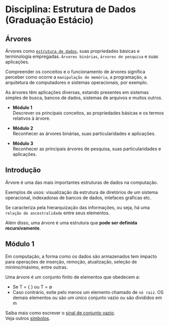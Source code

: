 # Disciplina: Estrutura de Dados (Graduação Estácio)
## Árvores

Árvores como [`estrutura de dados`](https://github.com/gbbenicio/blog/blob/main/ti/estrutura-de-dados/definicao-estruturas-de-dados.md), suas propriedades básicas e terminologia empregadas. `Árvores binárias`, `árvores de pesquisa` e suas aplicações.

Compreender os conceitos e o funcionamento de árvores significa perceber como ocorre a `manipulação de memória`, a programação, a arquitetura de computadores e sistemas operacionais, por exemplo.

As árvores têm aplicações diversas, estando presentes em sistemas simples de busca, bancos de dados, sistemas de arquivos e muitos outros.

- **Módulo 1**  
Descrever os principais conceitos, as propriedades básicas e os termos relativos à árvore.

- **Módulo 2**  
Reconhecer as árvores binárias, suas particularidades e aplicações.

- **Módulo 3**  
Reconhecer as principais árvores de pesquisa, suas particularidades e aplicações.

## Introdução

Árvore é uma das mais importantes estruturas de dados na computação.

Exemplos de usos: visualização da estrutura de diretórios de um sistema operacional, indexadoras de bancos de dados, intefaces gráficas etc.

Se caracteriza pela hierarquização das informações, ou seja, há uma `relação de ancestralidade` entre seus elementos.

Além disso, uma árvore é uma estrutura que **pode ser definida recursivamente**.

## Módulo 1

Em computação, a forma como os dados são armazenados tem impacto para operações de inserção, remoção, atualização, seleção de mínimo/máximo, entre outras.

Uma árvore é um conjunto finito de elementos que obedecem a:

- Se T = { } ou T = ∅
- Caso contrário, exite pelo menos um elemento chamado de `nó raiz`. OS demais elementos ou são um único conjunto vazio ou são divididos em m 

Saiba mais como escrever o [sinal de conjunto vazio](https://pt.piliapp.com/symbols/null-sign/).  
Veja outros [símbolos](https://pt.piliapp.com/symbol/).

